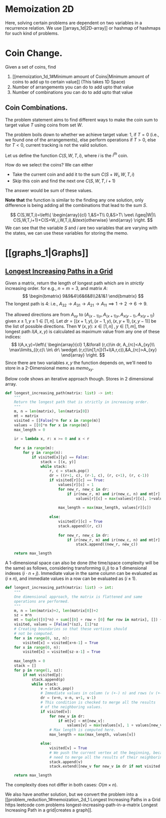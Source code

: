 # Memoization 2D
Here, solving certain problems are dependent on two variables in a recurrence relation. We use [[arrays_1d|2D-array]] or hashmap of hashmaps for such kind of problems.
# Coin Change.
Given a set of coins, find
1. [[memoization_1d_1#Minimum amount of Coins|Minimum amount of coins to add up to certain value]] (This takes 1D Space)
2. Number of arrangements you can do to add upto that value
3. Number of combinations you can do to add upto that value

## Coin Combinations.
The problem statement aims to find different ways to make the coin sum to target value $T$ using coins from set $W$.

The problem boils down to whether we achieve target value: $1$, if $T=0$ (i.e., we found one of the arrangements), else perform operations if $T>0$, else for $T<0$, current tracking is not the valid solution.

Let us define the function $C(S,W,T,i)$, where $i$ is the $i^{th}$ coin.

How do we select the coins? We can either 
- Take the current coin and add it to the sum $C(S+W_i,W,T,i)$
- Skip this coin and find the next one $C(S,W,T,i+1)$

The answer would be sum of these values. 

**Note that** the function is similar to the finding any one solution, only difference is being adding all the combinations that lead to the sum $S$.

$$
C(S,W,T,i)=\left\{
\begin{array}{cl}
1,&S=T\\
0,&S>T\ \vee\ i\geq|W|\\
C(S,W,T,i+1)+C(S+W_i,W,T,i),&\text{otherwise}
\end{array}
\right.
$$
We can see that the variable $S$ and $i$ are two variables that are varying with the states, we can use these variables for storing the memo.


# [[graphs_1|Graphs]]

## [Longest Increasing Paths in a Grid](https://leetcode.com/problems/longest-increasing-path-in-a-matrix)

Given a matrix, return the length of longest path which are in *strictly* increasing order.
for e.g., $n=m=3$, and matrix $A$:
$$
\begin{bmatrix}
9&9&4\\6&6&8\\2&1&1
\end{bmatrix}
$$
The longest path is 4: i.e., $A_{32}\rightarrow A_{31}\rightarrow A_{21}\rightarrow A_{11}\implies 1\rightarrow2\rightarrow6\rightarrow9$.

The allowed directions are from $A_{xy}$ to $(A_{(x-1)y},A_{(x+1)y},A_{x(y-1)},A_{x(y+1)})$ given $x\pm1,y\pm1\in[1,n]$. Let $dr=[(x+1,y),(x-1,y),(x,y+1),(x,y-1)]$ be the list of possible directions. Then $\forall\ (x,y): \ x\in[1,n]\ ,y\in[1,m]$, the longest path $l(A,x,y)$ is calculated as maximum value from any one of these indices:
$$
l(A,x,y)=\left\{
\begin{array}{cl}
1,&\forall (r,c)\in dr, A_{rc}<A_{xy}\\
\max\limits_{(r,c)\ \in\ dr\ \wedge\ (r,c)\in[1,n]}(1+l(A,r,c)),&A_{rc}>A_{xy}
\end{array}
\right.
$$
Since there are two variables $x,y$ the function depends on, we'll need to store in a $2$-Dimensional memo as $memo_{xy}$.

Below code shows an iterative approach though. Stores in $2$ dimensional array.

```python
def longest_increasing_path(matrix: list) -> int:
	"""
	Return the longest path that is strictly in increasing order.
	"""
	m, n = len(matrix), len(matrix[0])
	mt = matrix
	visited = [[False]*n for x in range(m)]
	values = [[0]*n for x in range(m)]
	max_length = 0
	
	ir = lambda x, r: x >= 0 and x < r
	
	for x in range(m):
		for y in range(n):
			if visited[x][y] == False:
				stack = [(x, y)]
				while stack:
					r, c = stack.pop()
					dr = ((r+1, c), (r-1, c), (r, c+1), (r, c-1))
					if visited[r][c] == True:
						values[r][c] = 1
						for new_r, new_c in dr:
							if ir(new_r, m) and ir(new_c, n) and mt[r][c] < mt[new_r][new_c]:
								values[r][c] = max(values[r][c], 1+values[new_r][new_c])
								
						max_length = max(max_length, values[r][c])
						
					else:
						visited[r][c] = True
						stack.append((r, c))
					
						for new_r, new_c in dr:
							if ir(new_r, m) and ir(new_c, n) and mt[r][c] < mt[new_r][new_c] and visited[new_r][new_c] == False:
								stack.append((new_r, new_c))

	return max_length
```

A $1$-dimensional space can also be done (the time/space complexity will be the same) as follows, considering transforming $(i,j)$ to a $1$ dimensional indexes $(i\cdot n+j)$. Immediate value in the same column can be evaluated as $(i\pm n)$, and immediate values in a row can be evaluated as $(i\pm1)$.

```python
def longest_increasing_path(matrix: list) -> int:
	"""
	One dimensional approach, the matrix is flattened and same
	operations are performed.
	"""
	m, n = len(matrix)+2, len(matrix[0])+2
	sz = m*n
	mt = tuple(([0]*n) + sum([[0] + row + [0] for row in matrix], []) + ([0]*n))
	visited, values = [False]*(sz), [1]*sz
	# Creating boundaries so that these vertices should
	# not be computed.
	for x in range(0, sz, n):
		visited[x] = visited[x+n-1] = True
	for x in range(0, n):
		visited[x] = visited[sz-x-1] = True
		
	max_length = 0
	stack = []
	for p in range(1, sz):
		if not visited[p]:
			stack.append(p)
			while stack:
				v = stack.pop()
				# Immediate values in column (v (+-) n) and rows (v (+-) 1)
				dr = (v+n, v-n, v+1, v-1)
				# This condition is checked to merge all the results
				# of the neighboring values.
				if visited[v]:
					for new_v in dr:
						if mt[v] < mt[new_v]:
							values[v] = max(values[v], 1 + values[new_v])
					# Max length is computed here.
					max_length = max(max_length, values[v])

				else:
					visited[v] = True
					# We push the current vertex at the beginning, because we
					# need to merge all the results of their neighboring values.
					stack.append(v)
					stack.extend([new_v for new_v in dr if not visited[new_v] and mt[v] < mt[new_v]])

	return max_length
```

The complexity does not differ in both cases: $O(m\times n)$.

We also have another solution, but we convert the problem into a [[problem_reduction_1#memoization_2d_1 Longest Increasing Paths in a Grid https leetcode com problems longest-increasing-path-in-a-matrix Longest Increasing Path in a grid|creates a graph]].

